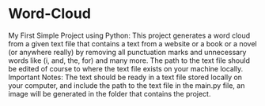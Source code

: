 # Word-Cloud
My First Simple Project using Python:
This project generates a word cloud from a given text file that contains a text from a website or a book or a novel (or anywhere really) by removing all punctuation marks and unnecessary words like (i, and, the, for) and many more. The path to the text file should be edited of course to where the text file exists on your machine locally. 
Important Notes:
The text should be ready in a text file stored locally on your computer, and include the path to the text file in the main.py file, an image will be generated in the folder that contains the project.
